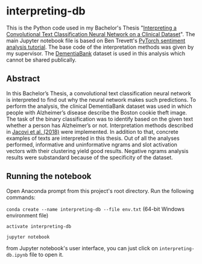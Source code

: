 # interpreting-db

This is the Python code used in my Bachelor's Thesis "[Interpreting a Convolutional Text Classification Neural Network on a Clinical Dataset](https://comserv.cs.ut.ee/ati_thesis/datasheet.php?id=66544&year=2019)". The main Jupyter notebook file is based on Ben Trevett's [PyTorch sentiment analysis tutorial](https://github.com/bentrevett/pytorch-sentiment-analysis). The base code of the interpretation methods was given by my supervisor. The [DementiaBank](https://dementia.talkbank.org/) dataset is used in this analysis which cannot be shared publically.

## Abstract

In this Bachelor’s Thesis, a convolutional text classification neural network is interpreted to find out why the neural network makes such predictions. To perform the analysis, the clinical DementiaBank dataset was used in which people with Alzheimer’s disease describe the Boston cookie theft image. The task of the binary classification was to identify based on the given text whether a person has Alzheimer’s or not. Interpretation methods described in [Jacovi et al. (2018)](https://arxiv.org/abs/1809.08037) were implemented. In addition to that, concrete examples of texts are interpreted in this thesis. Out of all the analyses performed, informative and uninformative ngrams and slot activation vectors with their clustering yield good results. Negative ngrams analysis results were substandard because of the specificity of the dataset.

## Running the notebook

Open Anaconda prompt from this project's root directory. Run the following commands:

`conda create --name interpreting-db --file env.txt` (64-bit Windows environment file)

`activate interpreting-db`

`jupyter notebook`

from Jupyter notebook's user interface, you can just click on `interpreting-db.ipynb` file to open it.
